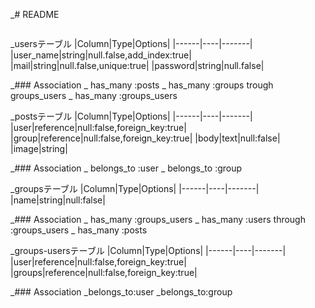 _# README
```
```
_usersテーブル
|Column|Type|Options|
|------|----|-------|
|user_name|string|null.false,add_index:true|
|mail|string|null.false,unique:true|
|password|string|null.false|

_### Association
_ has_many :posts
_ has_many :groups trough groups_users
_ has_many :groups_users


_postsテーブル
|Column|Type|Options|
|------|----|-------|
|user|reference|null:false,foreign_key:true|
|group|reference|null:false,foreign_key:true|
|body|text|null:false|
|image|string|

_### Association
_ belongs_to :user
_ belongs_to :group

_groupsテーブル
|Column|Type|Options|
|------|----|-------|
|name|string|null:false|

_### Association
_ has_many :groups_users
_ has_many :users through :groups_users
_ has_many :posts


_groups-usersテーブル
|Column|Type|Options|
|------|----|-------|
|user|reference|null:false,foreign_key:true|
|groups|reference|null:false,foreign_key:true|

_### Association
_belongs_to:user
_belongs_to:group